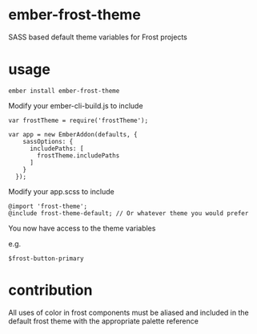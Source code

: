 # ember-frost-theme
SASS based default theme variables for Frost projects

# usage

`ember install ember-frost-theme`

Modify your ember-cli-build.js to include 

```
var frostTheme = require('frostTheme');

var app = new EmberAddon(defaults, {
    sassOptions: {
      includePaths: [
        frostTheme.includePaths
      ]
    }
  });
```

Modify your app.scss to include

```
@import 'frost-theme';
@include frost-theme-default; // Or whatever theme you would prefer
```

You now have access to the theme variables

e.g.

`$frost-button-primary`

# contribution

All uses of color in frost components must be aliased and included in the default frost theme with the appropriate palette reference